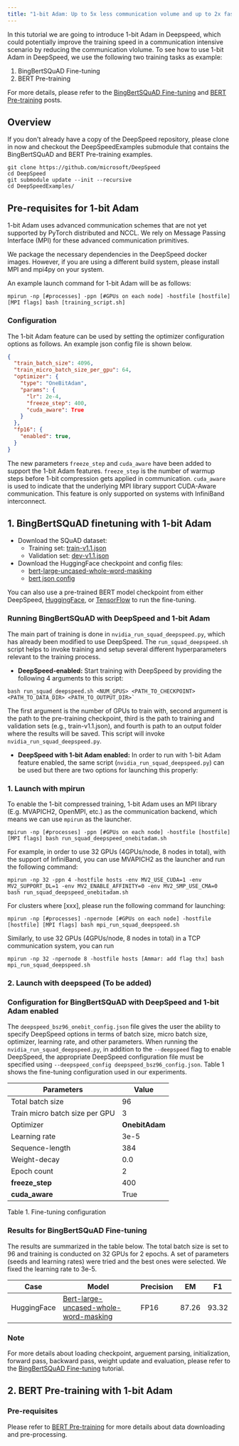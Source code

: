 ```yaml
---
title: "1-bit Adam: Up to 5x less communication volume and up to 2x faster training"
---
```


In this tutorial we are going to introduce 1-bit Adam in Deepspeed, which could potentially improve the training speed in a communication intensive scenario by reducing the communication vlolume. To see how to use 1-bit Adam in DeepSpeed, we use the following two training tasks as example:  

1. BingBertSQuAD Fine-tuning
2. BERT Pre-training

For more details, please refer to the [BingBertSQuAD Fine-tuning](https://www.deepspeed.ai/tutorials/bert-finetuning/) and [BERT Pre-training](https://www.deepspeed.ai/tutorials/bert-pretraining/) posts.

## Overview

If you don't already have a copy of the DeepSpeed repository, please clone in
now and checkout the DeepSpeedExamples submodule that contains the BingBertSQuAD and BERT Pre-training examples.

```shell
git clone https://github.com/microsoft/DeepSpeed
cd DeepSpeed
git submodule update --init --recursive
cd DeepSpeedExamples/
```
## Pre-requisites for 1-bit Adam

1-bit Adam uses advanced communication schemes that are not yet supported by PyTorch distributed and NCCL. We rely on Message Passing Interface (MPI) for these advanced communication primitives.

We package the necessary dependencies in the DeepSpeed docker images. However, if you are using a different build system, please install MPI and mpi4py on your system.

An example launch command for 1-bit Adam will be as follows:

```shell
mpirun -np [#processes] -ppn [#GPUs on each node] -hostfile [hostfile] [MPI flags] bash [training_script.sh]
```

### Configuration
The 1-bit Adam feature can be used by setting the optimizer configuration options as follows. An example json config file is shown below.

```json
{
  "train_batch_size": 4096,
  "train_micro_batch_size_per_gpu": 64,
  "optimizer": {
    "type": "OneBitAdam",
    "params": {
      "lr": 2e-4,
      "freeze_step": 400,
      "cuda_aware": True
    }
  },
  "fp16": {
    "enabled": true,
  }
}
```
The new parameters `freeze_step` and `cuda_aware` have been added to support the 1-bit Adam features. `freeze_step` is the number of warmup steps before 1-bit compression gets applied in communication. `cuda_aware` is used to indicate that the underlying MPI library support CUDA-Aware communication. This feature is only supported on systems with InfiniBand interconnect.

## 1. BingBertSQuAD finetuning with 1-bit Adam

* Download the SQuAD dataset:
  * Training set: [train-v1.1.json](https://rajpurkar.github.io/SQuAD-explorer/dataset/train-v1.1.json)
  * Validation set: [dev-v1.1.json](https://rajpurkar.github.io/SQuAD-explorer/dataset/dev-v1.1.json)
* Download the HuggingFace checkpoint and config files:
  * [bert-large-uncased-whole-word-masking](https://s3.amazonaws.com/models.huggingface.co/bert/bert-large-uncased-whole-word-masking-pytorch_model.bin)
  * [bert json config](https://s3.amazonaws.com/models.huggingface.co/bert/bert-large-uncased-whole-word-masking-config.json)
  
You can also use a pre-trained BERT model checkpoint from either DeepSpeed, [HuggingFace](https://github.com/huggingface/transformers), or [TensorFlow](https://github.com/google-research/bert#pre-trained-models) to run the fine-tuning. 

### Running BingBertSQuAD with DeepSpeed and 1-bit Adam

The main part of training is done in `nvidia_run_squad_deepspeed.py`, which has
already been modified to use DeepSpeed. The `run_squad_deepspeed.sh` script
helps to invoke training and setup several different hyperparameters relevant
to the training process.

- **DeepSpeed-enabled:** Start training with DeepSpeed by providing the following 4 arguments to this script: 

```shell
bash run_squad_deepspeed.sh <NUM_GPUS> <PATH_TO_CHECKPOINT> <PATH_TO_DATA_DIR> <PATH_TO_OUTPUT_DIR>` 
```

The first argument is the number of GPUs to train with, second argument is the path to the pre-training checkpoint, third is the path to training and validation sets (e.g., train-v1.1.json), and fourth is path to an output folder where the results will be saved. This script will invoke `nvidia_run_squad_deepspeed.py`.

- **DeepSpeed with 1-bit Adam enabled:** In order to run with 1-bit Adam feature enabled, the same script (`nvidia_run_squad_deepspeed.py`) can be used but there are two options for launching this properly:

### 1. Launch with mpirun
To enable the 1-bit compressed training, 1-bit Adam uses an MPI library (E.g. MVAPICH2, OpenMPI, etc.) as the communication backend, which means we can use `mpirun` as the launcher. 

```shell
mpirun -np [#processes] -ppn [#GPUs on each node] -hostfile [hostfile] [MPI flags] bash run_squad_deepspeed_onebitadam.sh
```
For example, in order to use 32 GPUs (4GPUs/node, 8 nodes in total), with the support of InfiniBand, you can use MVAPICH2 as the launcher and run the following command:
```shell
mpirun -np 32 -ppn 4 -hostfile hosts -env MV2_USE_CUDA=1 -env MV2_SUPPORT_DL=1 -env MV2_ENABLE_AFFINITY=0 -env MV2_SMP_USE_CMA=0 bash run_squad_deepspeed_onebitadam.sh
```
For clusters where [xxx], please run the following command for launching:
```shell
mpirun -np [#processes] -npernode [#GPUs on each node] -hostfile [hostfile] [MPI flags] bash mpi_run_squad_deepspeed.sh
```
Similarly, to use 32 GPUs (4GPUs/node, 8 nodes in total) in a TCP communication system, you can run
 ```shell
mpirun -np 32 -npernode 8 -hostfile hosts [Ammar: add flag thx] bash mpi_run_squad_deepspeed.sh
```

### 2. Launch with deepspeed (To be added)


### Configuration for BingBertSQuAD with DeepSpeed and 1-bit Adam enabled

The `deepspeed_bsz96_onebit_config.json` file gives the user the ability to specify DeepSpeed
options in terms of batch size, micro batch size, optimizer, learning rate, and other parameters.
When running the `nvidia_run_squad_deepspeed.py`, in addition to the
`--deepspeed` flag to enable DeepSpeed, the appropriate DeepSpeed configuration
file must be specified using `--deepspeed_config
deepspeed_bsz96_config.json`. Table 1 shows the fine-tuning configuration
used in our experiments.

| Parameters                     | Value |
| ------------------------------ | ----- |
| Total batch size               | 96    |
| Train micro batch size per GPU | 3     |
| Optimizer                      | **OnebitAdam**  |
| Learning rate                  | 3e-5  |
| Sequence-length                | 384   |
| Weight-decay                   | 0.0   |
| Epoch count                    | 2     |
| **freeze_step**                | 400     |
| **cuda_aware**                    | True     |
Table 1. Fine-tuning configuration

### Results for BingBertSQuAD Fine-tuning

The results are summarized in the table below. The total batch size is set to 96 and training is conducted
on 32 GPUs for 2 epochs. A set of parameters (seeds and learning rates) were tried and the best ones were selected. 
We fixed the learning rate to 3e-5.

| Case        | Model                                 | Precision | EM    | F1    |
| ----------- | ------------------------------------- | --------- | ----- | ----- |
| HuggingFace | [Bert-large-uncased-whole-word-masking](https://s3.amazonaws.com/models.huggingface.co/bert/bert-large-uncased-whole-word-masking-pytorch_model.bin) | FP16      | 87.26 | 93.32 |

### Note
For more details about loading checkpoint, arguement parsing, initialization, forward pass, backward pass, weight update and evaluation, please refer to the [BingBertSQuAD Fine-tuning](/tutorials/bert-finetuning/) tutorial. 


## 2. BERT Pre-training with 1-bit Adam

### Pre-requisites
Please refer to [BERT Pre-training](/tutorials/bert-pretraining/) for more details about data downloading and pre-processing.



